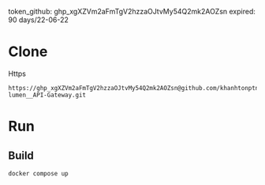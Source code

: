 token_github: 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
expired: 90 days/22-06-22

# Clone
Https
```
https://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@github.com/khanhtonptn/MBA__docker-lumen__API-Gateway.git
```
# Run
## Build
```
docker compose up
```
